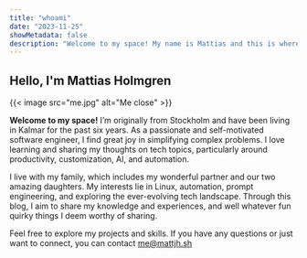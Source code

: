```yaml
---
title: "whoami"
date: "2023-11-25"
showMetadata: false
description: "Welcome to my space! My name is Mattias and this is where I share whatever i want!"
---
```


## Hello, I'm Mattias Holmgren

{{< image src="me.jpg" alt="Me close" >}}

**Welcome to my space!** I’m originally from Stockholm and have been living in Kalmar for the past six years. As a passionate and self-motivated software engineer, I find great joy in simplifying complex problems. I love learning and sharing my thoughts on tech topics, particularly around productivity, customization, AI, and automation.

I live with my family, which includes my wonderful partner and our two amazing daughters. My interests lie in Linux, automation, prompt engineering, and exploring the ever-evolving tech landscape. Through this blog, I aim to share my knowledge and experiences, and well whatever fun quirky things I deem worthy of sharing.

Feel free to explore my projects and skills. If you have any questions or just want to connect, you can contact [me@mattjh.sh](mailto:me@mattjh.sh)

